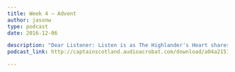 ```yaml
---
title: Week 4 – Advent
author: jasonw
type: podcast
date: 2016-12-06

description: "Dear Listener: Listen is as The Highlander's Heart shares with us what we can learn from the Christmas Carol-God Rest Ye Merry Gentlemen as we celebrate the 4th and final week of Advent!"
podcast_link: http://captainscotland.audioacrobat.com/download/a04a2151-e25d-348a-00b8-62e80cdce519.mp3

---
```

